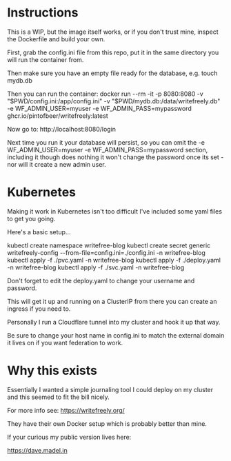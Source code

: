 # Instructions

This is a WIP, but the image itself works, or if you don't trust mine, inspect the Dockerfile and build your own.

First, grab the config.ini file from this repo, put it in the same directory you will run the container from.

Then make sure you have an empty file ready for the database, e.g.
touch mydb.db

Then you can run the container:
docker run --rm -it -p 8080:8080 -v "$PWD/config.ini:/app/config.ini" -v "$PWD/mydb.db:/data/writefreely.db" -e WF_ADMIN_USER=myuser -e WF_ADMIN_PASS=mypassword ghcr.io/pintofbeer/writefreely:latest

Now go to:
http://localhost:8080/login

Next time you run it your database will persist, so you can omit the -e WF_ADMIN_USER=myuser -e WF_ADMIN_PASS=mypassword section, including it though does nothing it won't change the password once its set - nor will it create a new admin user.

# Kubernetes

Making it work in Kubernetes isn't too difficult I've included some yaml files to get you going.

Here's a basic setup...

kubectl create namespace writefree-blog
kubectl create secret generic writefreely-config --from-file=config.ini=./config.ini -n writefree-blog
kubectl apply -f ./pvc.yaml -n writefree-blog
kubectl apply -f ./deploy.yaml -n writefree-blog
kubectl apply -f ./svc.yaml -n writefree-blog

Don't forget to edit the deploy.yaml to change your username and password.

This will get it up and running on a ClusterIP from there you can create an ingress if you need to.

Personally I run a Cloudflare tunnel into my cluster and hook it up that way.

Be sure to change your host name in config.ini to match the external domain it lives on if you want federation to work.

# Why this exists

Essentially I wanted a simple journaling tool I could deploy on my cluster and this seemed to fit the bill nicely.

For more info see:
https://writefreely.org/

They have their own Docker setup which is probably better than mine.

If your curious my public version lives here:

https://dave.madel.in
